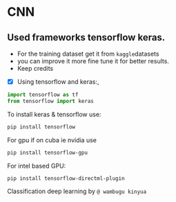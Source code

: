 # CNN
## Used frameworks tensorflow keras.
- For the training  dataset get it from `kaggle`datasets
- you can improve it  more fine tune it  for better results.
- Keep credits
- [x] Using tensorflow and keras:,
``` Python 
import tensorflow as tf
from tensorflow import keras
```
To install keras & tensorflow use:
``` Bash
pip install tensorflow 
```
For gpu if on cuba ie nvidia 
use 
``` Bash
pip install tensorflow-gpu
```
For intel based GPU:
``` Bash
pip install tensorflow-directml-plugin
```
Classification deep learning by
` @ wambugu kinyua `

